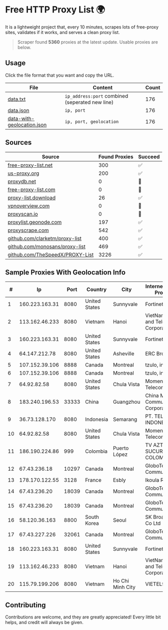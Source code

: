 
# Free HTTP Proxy List 🌍

It is a lightweight project that, every 10 minutes, scrapes lots of free-proxy sites, validates if it works, and serves a clean proxy list.


> Scraper found **5360** proxies at the latest update. Usable proxies are below.

## Usage

Click the file format that you want and copy the URL.


|File|Content|Count|
|----|-------|-----|
|[data.txt](https://raw.githubusercontent.com/themiralay/Proxy-List-World/master/data.txt)|`ip_address:port` combined (seperated new line)|176|
|[data.json](https://raw.githubusercontent.com/themiralay/Proxy-List-World/master/data.json)|`ip, port`|176|
|[data-with-geolocation.json](https://raw.githubusercontent.com/themiralay/Proxy-List-World/master/data-with-geolocation.json)|`ip, port, geolocation`|176|

## Sources

|Source|Found Proxies|Succeed|
|------|-------------|-------|
|[free-proxy-list.net](https://free-proxy-list.net)|300|✅|
|[us-proxy.org](https://www.us-proxy.org)|200|✅|
|[proxydb.net](http://proxydb.net)|0|🚫|
|[free-proxy-list.com](https://free-proxy-list.com/?page=&port=&type%5B%5D=http&type%5B%5D=https&up_time=0&search=Search)|0|🚫|
|[proxy-list.download](https://www.proxy-list.download/HTTP)|26|✅|
|[vpnoverview.com](https://vpnoverview.com/privacy/anonymous-browsing/free-proxy-servers)|0|🚫|
|[proxyscan.io](https://www.proxyscan.io)|0|🚫|
|[proxylist.geonode.com](https://proxylist.geonode.com/api/proxy-list?limit=300&page=1&sort_by=lastChecked&sort_type=desc&protocols=http,https)|197|✅|
|[proxyscrape.com](https://api.proxyscrape.com/v2/?request=displayproxies&protocol=http&timeout=10000&country=all&ssl=all&anonymity=all)|542|✅|
|[github.com/clarketm/proxy-list](https://raw.githubusercontent.com/clarketm/proxy-list/master/proxy-list-raw.txt)|400|✅|
|[github.com/monosans/proxy-list](https://raw.githubusercontent.com/monosans/proxy-list/main/proxies/http.txt)|469|✅|
|[github.com/TheSpeedX/PROXY-List](https://raw.githubusercontent.com/TheSpeedX/PROXY-List/master/http.txt)|3226|✅|


## Sample Proxies With Geolocation Info

|#|Ip|Port|Country|City|Internet Service Provider|
|-|--|----|-------|----|-------------------------|
|1|160.223.163.31|8080|United States|Sunnyvale|Fortinet Inc.|
|2|113.162.46.233|8080|Vietnam|Hanoi|VietNam Post and Telecom Corporation|
|3|160.223.163.31|8080|United States|Sunnyvale|Fortinet Inc.|
|4|64.147.212.78|8080|United States|Asheville|ERC Broadband|
|5|107.152.39.106|8888|Canada|Montreal|tzulo, inc.|
|6|107.152.39.106|8888|Canada|Montreal|tzulo, inc.|
|7|64.92.82.58|8080|United States|Chula Vista|Momentum Telecom, Inc.|
|8|183.240.196.53|33333|China|Guangzhou|China Mobile Communications Corporation|
|9|36.73.128.170|8080|Indonesia|Semarang|PT. TELKOM INDONESIA|
|10|64.92.82.58|8080|United States|Chula Vista|Momentum Telecom, Inc.|
|11|186.190.224.86|999|Colombia|Puerto López|TV AZTECA SUCURSAL COLOMBIA|
|12|67.43.236.18|10297|Canada|Montreal|GloboTech Communications|
|13|178.170.122.55|3128|France|Esbly|Ikoula Ripe|
|14|67.43.236.20|18039|Canada|Montreal|GloboTech Communications|
|15|67.43.236.20|18039|Canada|Montreal|GloboTech Communications|
|16|58.120.36.163|8800|South Korea|Seoul|SK Broadband Co Ltd|
|17|67.43.227.226|32061|Canada|Montreal|GloboTech Communications|
|18|160.223.163.31|8080|United States|Sunnyvale|Fortinet Inc.|
|19|113.162.46.233|8080|Vietnam|Hanoi|VietNam Post and Telecom Corporation|
|20|115.79.199.206|8080|Vietnam|Ho Chi Minh City|VIETELftth|



## Contributing

Contributions are welcome, and they are greatly appreciated! Every
little bit helps, and credit will always be given.

